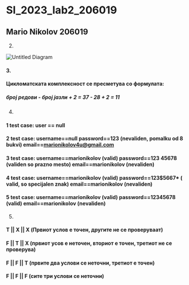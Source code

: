 # SI_2023_lab2_206019

## Mario Nikolov 206019

2.
![Untitled Diagram](https://github.com/nikolovmario/SI_2023_lab2_206019/assets/86928940/c5958c1c-1a9a-4d68-9b77-e18f4db77b7a)
#### 3.
#### Цикломатската комплексност се пресметува со формулата:
##### број редови - број јазли + 2 = 37 - 28 + 2 = 11
4.
#### 1 test case: user == null
#### 2 test case: username==null password==123 (nevaliden, pomalku od 8 bukvi) email==marionikolov4u@gmail.com
#### 3 test case: username==marionikolov (valid) password==123 45678 (validen so prazno mesto) email==marionikolov (nevaliden)
#### 4 test case: username==marionikolov (valid) password==123$5667* ( valid, so specijalen znak) email==marionikolov (nevaliden)
#### 5 test case: username==marionikolov (valid) password==12345678 (valid) email==marionikolov (nevaliden)

5.
#### T || X || X (Првиот услов е точен, другите не се проверуваат)
#### F || T || X (првиот усов е неточен, вториот е точен, третиот не се проверува) 
#### F || F || T (првите два услови се неточни, третиот е точен)
#### F || F || F (сите три услови се неточни)
